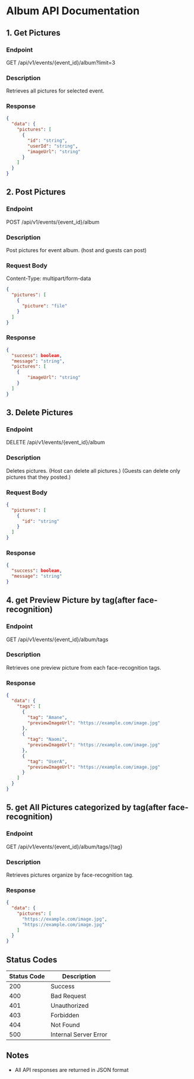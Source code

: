 # Album API Documentation

## 1. Get Pictures

### Endpoint

GET /api/v1/events/{event_id}/album?limit=3

### Description

Retrieves all pictures for selected event.

### Response

```json
{
  "data": {
    "pictures": [
      {
        "id": "string",
        "userId": "string",
        "imageUrl": "string"
      }
    ]
  }
}
```

## 2. Post Pictures

### Endpoint

POST /api/v1/events/{event_id}/album

### Description

Post pictures for event album. (host and guests can post)

### Request Body

Content-Type: multipart/form-data

```json
{
  "pictures": [
    {
      "picture": "file"
    }
  ]
}
```

### Response

```json
{
  "success": boolean,
  "message": "string",
  "pictures": [
    {
        "imageUrl": "string"
    }
  ]
}
```

## 3. Delete Pictures

### Endpoint

DELETE /api/v1/events/{event_id}/album

### Description

Deletes pictures.
(Host can delete all pictures.)
(Guests can delete only pictures that they posted.)

### Request Body

```json
{
  "pictures": [
    {
      "id": "string"
    }
  ]
}
```

### Response

```json
{
  "success": boolean,
  "message": "string"
}
```

## 4. get Preview Picture by tag(after face-recognition)

### Endpoint

GET /api/v1/events/{event_id}/album/tags

### Description

Retrieves one preview picture from each face-recognition tags.

### Response

```json
{
  "data": {
    "tags": [
      {
        "tag": "Amane",
        "previewImageUrl": "https://example.com/image.jpg"
      },
      {
        "tag": "Naomi",
        "previewImageUrl": "https://example.com/image.jpg"
      },
      {
        "tag": "UserA",
        "previewImageUrl": "https://example.com/image.jpg"
      }
    ]
  }
}
```

## 5. get All Pictures categorized by tag(after face-recognition)

### Endpoint

GET /api/v1/events/{event_id}/album/tags/{tag}

### Description

Retrieves pictures organize by face-recognition tag.

### Response

```json
{
  "data": {
    "pictures": [
      "https://example.com/image.jpg",
      "https://example.com/image.jpg"
    ]
  }
}
```

## Status Codes

| Status Code | Description           |
| ----------- | --------------------- |
| 200         | Success               |
| 400         | Bad Request           |
| 401         | Unauthorized          |
| 403         | Forbidden             |
| 404         | Not Found             |
| 500         | Internal Server Error |

## Notes

- All API responses are returned in JSON format
